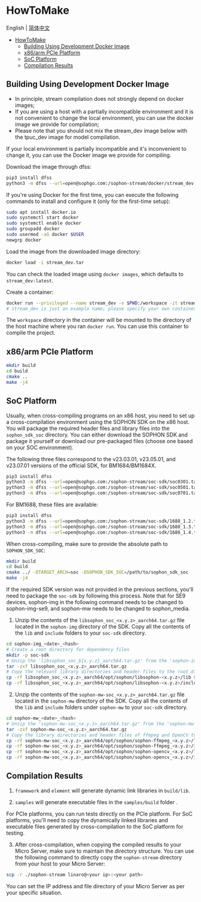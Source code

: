 # HowToMake

English | [简体中文](HowToMake.md)

- [HowToMake](#howtomake)
  - [Building Using Development Docker Image](#building-using-development-docker-image)
  - [x86/arm PCIe Platform](#x86arm-pcie-platform)
  - [SoC Platform](#soc-platform)
  - [Compilation Results](#compilation-results)

## Building Using Development Docker Image

* In principle, stream compilation does not strongly depend on docker images;
* If you are using a host with a partially incompatible environment and it is not convenient to change the local environment, you can use the docker image we provide for compilation;
* Please note that you should not mix the stream_dev image below with the tpuc_dev image for model compilation.

If your local environment is partially incompatible and it's inconvenient to change it, you can use the Docker image we provide for compiling.

Download the image through dfss:

```bash
pip3 install dfss
python3 -m dfss --url=open@sophgo.com:/sophon-stream/docker/stream_dev.tar
```

If you're using Docker for the first time, you can execute the following commands to install and configure it (only for the first-time setup):

```bash
sudo apt install docker.io
sudo systemctl start docker
sudo systemctl enable docker
sudo groupadd docker
sudo usermod -aG docker $USER
newgrp docker
```

Load the image from the downloaded image directory:

```bash
docker load -i stream_dev.tar
```

You can check the loaded image using `docker images`, which defaults to `stream_dev:latest`.

Create a container:

```bash
docker run --privileged --name stream_dev -v $PWD:/workspace -it stream_dev:latest
# stream_dev is just an example name; please specify your own container name.
```

The `workspace` directory in the container will be mounted to the directory of the host machine where you ran `docker run`. You can use this container to compile the project.

## x86/arm PCIe Platform
```bash
mkdir build
cd build
cmake ..
make -j4
```

## SoC Platform
Usually, when cross-compiling programs on an x86 host, you need to set up a cross-compilation environment using the SOPHON SDK on the x86 host. You will package the required header files and library files into the `sophon_sdk_soc` directory. You can either download the SOPHON SDK and package it yourself or download our pre-packaged files (choose one based on your SOC environment).

The following three files correspond to the v23.03.01, v23.05.01, and v23.07.01 versions of the official SDK, for BM1684/BM1684X.

```bash
pip3 install dfss
python3 -m dfss --url=open@sophgo.com:/sophon-stream/soc-sdk/soc0301.tar.gz
python3 -m dfss --url=open@sophgo.com:/sophon-stream/soc-sdk/soc0501.tar.gz
python3 -m dfss --url=open@sophgo.com:/sophon-stream/soc-sdk/soc0701.tar.gz
```

For BM1688, these files are available:
```bash
pip3 install dfss
python3 -m dfss --url=open@sophgo.com:/sophon-stream/soc-sdk/1688_1.2.tar.gz
python3 -m dfss --url=open@sophgo.com:/sophon-stream/soc-sdk/1688_1.3.tar.gz
python3 -m dfss --url=open@sophgo.com:/sophon-stream/soc-sdk/1688_1.4.tar.gz
```

When cross-compiling, make sure to provide the absolute path to `SOPHON_SDK_SOC`:

```bash
mkdir build
cd build
cmake ../ -DTARGET_ARCH=soc -DSOPHON_SDK_SOC=/path/to/sophon_sdk_soc
make -j4
```

If the required SDK version was not provided in the previous sections, you'll need to package the `soc-sdk` by following this process. Note that for SE9 devices, sophon-img in the following command needs to be changed to sophon-img-se9, and sophon-mw needs to be changed to sophon_media.

1. Unzip the contents of the `libsophon_soc_<x.y.z>_aarch64.tar.gz` file located in the `sophon-img` directory of the SDK. Copy all the contents of the `lib` and `include` folders to your `soc-sdk` directory.

```bash
cd sophon-img_<date>_<hash>
# Create a root directory for dependency files
mkdir -p soc-sdk
# Unzip the 'libsophon_soc_${x.y.z}_aarch64.tar.gz' from the 'sophon-img' release package, where x.y.z is the version number.
tar -zxf libsophon_soc_<x.y.z>_aarch64.tar.gz
# Copy the relevant library directories and header files to the root directory of the dependency files
cp -rf libsophon_soc_<x.y.z>_aarch64/opt/sophon/libsophon-<x.y.z>/lib ${soc-sdk}
cp -rf libsophon_soc_<x.y.z>_aarch64/opt/sophon/libsophon-<x.y.z>/include ${soc-sdk}
```

2. Unzip the contents of the `sophon-mw-soc_<x.y.z>_aarch64.tar.gz` file located in the `sophon-mw` directory of the SDK. Copy all the contents of the `lib` and `include` folders under `sophon-mw` to your `soc-sdk` directory.

```bash
cd sophon-mw_<date>_<hash>
# Unzip the 'sophon-mw-soc_<x.y.z>_aarch64.tar.gz' from the 'sophon-mw' package, where x.y.z is the version number.
tar -zxf sophon-mw-soc_<x.y.z>_aarch64.tar.gz
# Copy the library directories and header files of ffmpeg and OpenCV to the root directory of the dependency files.
cp -rf sophon-mw-soc_<x.y.z>_aarch64/opt/sophon/sophon-ffmpeg_<x.y.z>/lib ${soc-sdk}
cp -rf sophon-mw-soc_<x.y.z>_aarch64/opt/sophon/sophon-ffmpeg_<x.y.z>/include ${soc-sdk}
cp -rf sophon-mw-soc_<x.y.z>_aarch64/opt/sophon/sophon-opencv_<x.y.z>/lib ${soc-sdk}
cp -rf sophon-mw-soc_<x.y.z>_aarch64/opt/sophon/sophon-opencv_<x.y.z>/include ${soc-sdk}
```

## Compilation Results

1. `framework` and `element` will generate dynamic link libraries in `build/lib`.

2. `samples` will generate executable files in the `samples/build` folder .

For PCIe platforms, you can run tests directly on the PCIe platform. For SoC platforms, you'll need to copy the dynamically linked libraries and executable files generated by cross-compilation to the SoC platform for testing.

3. After cross-compilation, when copying the compiled results to your Micro Server, make sure to maintain the directory structure. You can use the following command to directly copy the `sophon-stream` directory from your host to your Micro Server:

```bash
scp -r ./sophon-stream linaro@<your ip>:<your path>
```

You can set the IP address and file directory of your Micro Server as per your specific situation.